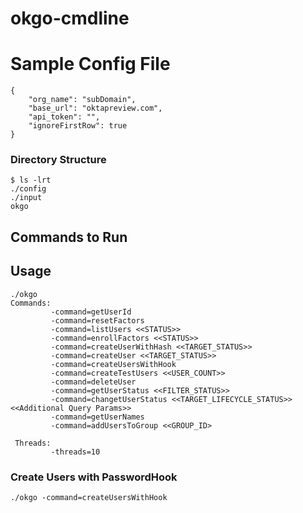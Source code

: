 # okgo-cmdline

# Sample Config File
```
{
    "org_name": "subDomain",
    "base_url": "oktapreview.com",
    "api_token": "",
    "ignoreFirstRow": true
}
```

### Directory Structure

```
$ ls -lrt
./config
./input
okgo
```

## Commands to Run

## Usage

```
./okgo 
Commands: 
         -command=getUserId 
         -command=resetFactors 
         -command=listUsers <<STATUS>> 
         -command=enrollFactors <<STATUS>> 
         -command=createUserWithHash <<TARGET_STATUS>> 
         -command=createUser <<TARGET_STATUS>> 
         -command=createUsersWithHook 
         -command=createTestUsers <<USER_COUNT>> 
         -command=deleteUser 
         -command=getUserStatus <<FILTER_STATUS>> 
         -command=changetUserStatus <<TARGET_LIFECYCLE_STATUS>> <<Additional Query Params>> 
         -command=getUserNames 
         -command=addUsersToGroup <<GROUP_ID> 

 Threads: 
         -threads=10
```
             
### Create Users with PasswordHook
```
./okgo -command=createUsersWithHook
```

